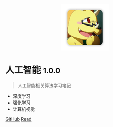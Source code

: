 <!-- _coverpage.md -->



<div style="text-align:center;"><img width= 150px src="image/logo.png" align="middle" /></div>

# 人工智能 <small>1.0.0</small>

> 人工智能相关算法学习笔记

- 深度学习
- 强化学习
- 计算机视觉

[GitHub](https://github.com/spite-triangle)
[Read](./README.md)